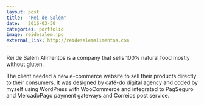 ```yaml
---
layout: post
title:  "Rei de Salém"
date:   2016-03-30
categories: portfolio
image: reidesalem.jpg
external_link: http://reidesalemalimentos.com
---
```


Rei de Salém Alimentos is a company that sells 100% natural food mostly without gluten.

The client needed a new e-commerce website to sell their products directly to their consumers. It was designed by café-do digital agency and coded by myself using WordPress with WooCommerce and integrated to PagSeguro and MercadoPago payment gateways and Correios post service.
